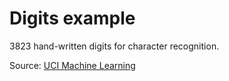 # Digits example

3823 hand-written digits for character recognition.

Source: [UCI Machine Learning](https://archive.ics.uci.edu/dataset/80/optical+recognition+of+handwritten+digits)
